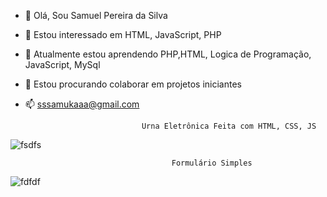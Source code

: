 - 👋 Olá, Sou Samuel Pereira da Silva
- 👀 Estou interessado em HTML, JavaScript, PHP
- 🌱 Atualmente estou aprendendo PHP,HTML, Logica de Programação, JavaScript, MySql
- 💞️ Estou procurando colaborar em projetos iniciantes
- 📫 sssamukaaa@gmail.com

                                Urna Eletrônica Feita com HTML, CSS, JS
                                
![fsdfs](https://user-images.githubusercontent.com/90639226/142739786-887c47f6-a0bd-4dd6-a53c-e015e163842c.png)


                                        Formulário Simples 
                                          
![fdfdf](https://user-images.githubusercontent.com/90639226/142739889-cde6f5ca-4327-4ea5-bfee-c4dcb90f47ce.png)




